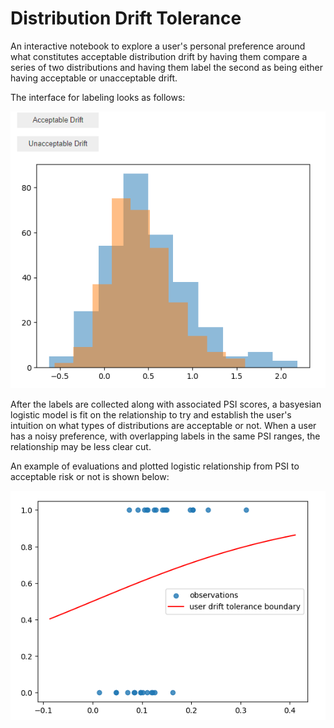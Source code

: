 # Distribution Drift Tolerance

An interactive notebook to explore a user's personal preference around what constitutes acceptable distribution drift by having them compare a series of two distributions and having them label the second as being either having acceptable or unacceptable drift.

The interface for labeling looks as follows:

![](img/drift_interactive.PNG)

After the labels are collected along with associated PSI scores, a basyesian logistic model is fit on the relationship to try and establish the user's intuition on what types of distributions are acceptable or not. When a user has a noisy preference, with overlapping labels in the same PSI ranges, the relationship may be less clear cut.

An example of evaluations and plotted logistic relationship from PSI to acceptable risk or not is shown below:

![](img/drift_logistic.PNG)
